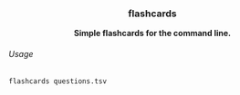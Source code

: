 <h3 align="center">flashcards</h3>

<p align="center">
  <b>Simple flashcards for the command line.</b>
</p>

###### Usage

```bash
flashcards questions.tsv
```
